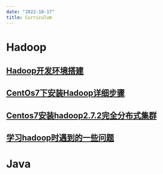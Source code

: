 ```yaml
---
date: "2022-10-17"
title: Curriculum
---
```


# Hadoop


## [Hadoop开发环境搭建](https://blog.csdn.net/m0_67402341/article/details/124246939)
## [CentOs7下安装Hadoop详细步骤](https://blog.csdn.net/weixin_58941637/article/details/121769291)
## [Centos7安装hadoop2.7.2完全分布式集群](https://zhuanlan.zhihu.com/p/493683611)
## [学习hadoop时遇到的一些问题]()





# Java